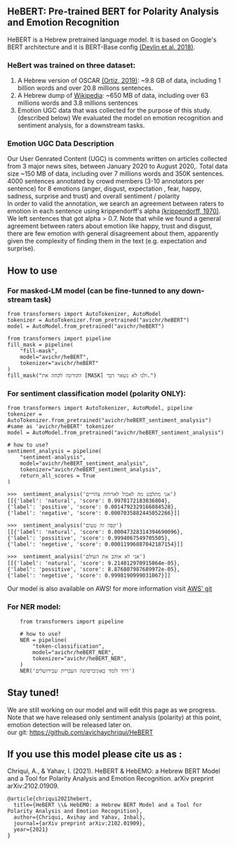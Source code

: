 ## HeBERT: Pre-trained BERT for Polarity Analysis and Emotion Recognition
HeBERT is a Hebrew pretrained language model. It is based on Google's BERT architecture and it is BERT-Base config [(Devlin et al. 2018)](https://arxiv.org/abs/1810.04805). <br>

### HeBert was trained on three dataset: 
1. A Hebrew version of OSCAR [(Ortiz, 2019)](https://oscar-corpus.com/): ~9.8 GB of data, including 1 billion words and over 20.8 millions sentences. 
2. A Hebrew dump of [Wikipedia](https://dumps.wikimedia.org/hewiki/latest/): ~650 MB of data, including over 63 millions words and 3.8 millions sentences
3. Emotion UGC data that was collected for the purpose of this study. (described below)
We evaluated the model on emotion recognition and sentiment analysis, for a downstream tasks. 

### Emotion UGC Data Description
Our User Genrated Content (UGC) is comments written on articles collected from 3 major news sites, between January 2020 to August 2020,. Total data size ~150 MB of data, including over 7 millions words and 350K sentences.
4000 sentences annotated by crowd members (3-10 annotators per sentence) for 8 emotions (anger, disgust, expectation , fear, happy, sadness, surprise and trust) and overall sentiment / polarity<br>
In order to valid the annotation, we search an agreement between raters to emotion in each sentence using krippendorff's alpha [(krippendorff, 1970)](https://journals.sagepub.com/doi/pdf/10.1177/001316447003000105). We left sentences that got alpha > 0.7. Note that while we found a general agreement between raters about emotion like happy, trust and disgust, there are few emotion with general disagreement about them, apparently given the complexity of finding them in the text (e.g. expectation and surprise).
## How to use
### For masked-LM model (can be fine-tunned to any down-stream task)
```
from transformers import AutoTokenizer, AutoModel
tokenizer = AutoTokenizer.from_pretrained("avichr/heBERT")
model = AutoModel.from_pretrained("avichr/heBERT")
	
from transformers import pipeline
fill_mask = pipeline(
    "fill-mask",
    model="avichr/heBERT",
    tokenizer="avichr/heBERT"
)
fill_mask("הקורונה לקחה את [MASK] ולנו לא נשאר דבר.")
```

### For sentiment classification model (polarity ONLY):
```
from transformers import AutoTokenizer, AutoModel, pipeline
tokenizer = AutoTokenizer.from_pretrained("avichr/heBERT_sentiment_analysis") #same as 'avichr/heBERT' tokenizer
model = AutoModel.from_pretrained("avichr/heBERT_sentiment_analysis")

# how to use?
sentiment_analysis = pipeline(
    "sentiment-analysis",
    model="avichr/heBERT_sentiment_analysis",
    tokenizer="avichr/heBERT_sentiment_analysis",
    return_all_scores = True
)

>>>  sentiment_analysis('אני מתלבט מה לאכול לארוחת צהריים')	
[[{'label': 'natural', 'score': 0.9978172183036804},
{'label': 'positive', 'score': 0.0014792329166084528},
{'label': 'negative', 'score': 0.0007035882445052266}]]

>>>  sentiment_analysis('קפה זה טעים')
[[{'label': 'natural', 'score': 0.00047328314394690096},
{'label': 'possitive', 'score': 0.9994067549705505},
{'label': 'negetive', 'score': 0.00011996887042187154}]]

>>>  sentiment_analysis('אני לא אוהב את העולם')
[[{'label': 'natural', 'score': 9.214012970915064e-05}, 
{'label': 'possitive', 'score': 8.876807987689972e-05}, 
{'label': 'negetive', 'score': 0.9998190999031067}]]
```
Our model is also available on AWS! for more information visit [AWS' git](https://github.com/aws-samples/aws-lambda-docker-serverless-inference/tree/main/hebert-sentiment-analysis-inference-docker-lambda)

### For NER model:

```
	from transformers import pipeline
	
	# how to use?
	NER = pipeline(
	    "token-classification",
	    model="avichr/heBERT_NER",
	    tokenizer="avichr/heBERT_NER",
	)
	NER('דויד לומד באוניברסיטה העברית שבירושלים')
```


## Stay tuned!
We are still working on our model and will edit this page as we progress.<br>
Note that we have released only sentiment analysis (polarity) at this point, emotion detection will be released later on.<br>
our git: https://github.com/avichaychriqui/HeBERT


## If you use this model please cite us as :
Chriqui, A., & Yahav, I. (2021). HeBERT & HebEMO: a Hebrew BERT Model and a Tool for Polarity Analysis and Emotion Recognition. arXiv preprint arXiv:2102.01909.
```
@article{chriqui2021hebert,
  title={HeBERT \\& HebEMO: a Hebrew BERT Model and a Tool for Polarity Analysis and Emotion Recognition},
  author={Chriqui, Avihay and Yahav, Inbal},
  journal={arXiv preprint arXiv:2102.01909},
  year={2021}
}
```

